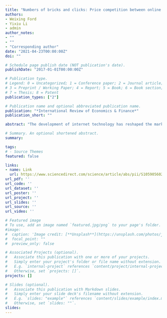```yaml
---
title: "Numbers of bricks and clicks: Price competition between online and offline stores"
authors:
- Weixing Ford
- Yixiu Li
- admin
author_notes:
- ""
- ""
- "Corresponding author"
date: "2021-04-23T00:00:00Z"
doi: ""

# Schedule page publish date (NOT publication's date).
publishDate: "2017-01-01T00:00:00Z"

# Publication type.
# Legend: 0 = Uncategorized; 1 = Conference paper; 2 = Journal article;
# 3 = Preprint / Working Paper; 4 = Report; 5 = Book; 6 = Book section;
# 7 = Thesis; 8 = Patent
publication_types: ["2"]

# Publication name and optional abbreviated publication name.
publication: "*International Review of Economics & Finance*"
publication_short: ""

abstract: "The development of internet technology has reshaped the market structure for many products. We study the price competition problem between online stores and offline stores, by allowing consumers’ preferences to be more favorable towards online shopping. We consider 3 scenarios: (1) market with one online store; (2) market with multiple online stores; (3) market with no online store. For each scenario, we characterize equilibrium and conduct comparative statics analysis. Our results show that the market environment parameters may have different effect on important equilibrium variables, and the direction of such effect depends on consumers’ relative preference between online shopping and offline shopping. Furthermore, we provide a complete characterization regarding the welfare comparisons among all possible market structures, showing that the optimal structure from the perspective of consumers or the social planner depends on consumers’ relative preferences between the two channels, while the optimal structure in terms of producers’ surplus maximization is the one with no online store. By revisiting the competition between “Bricks” and “Clicks”, we contribute to the literature with new insights on both the comparative statics of equilibrium variables with respect to market environment parameters and the welfare consequences of market competition under different structures."

# Summary. An optional shortened abstract.
summary: 

tags:
# - Source Themes
featured: false

links:
- name: Link
  url: https://www.sciencedirect.com/science/article/abs/pii/S1059056021000927
url_pdf: ''
url_code: ''
url_dataset: ''
url_poster: ''
url_project: ''
url_slides: ''
url_source: ''
url_video: ''

# Featured image
# To use, add an image named `featured.jpg/png` to your page's folder. 
#image:
#  caption: 'Image credit: [**Unsplash**](https://unsplash.com/photos/jdD8gXaTZsc)'
#  focal_point: ""
#  preview_only: false

# Associated Projects (optional).
#   Associate this publication with one or more of your projects.
#   Simply enter your project's folder or file name without extension.
#   E.g. `internal-project` references `content/project/internal-project/index.md`.
#   Otherwise, set `projects: []`.
projects: []

# Slides (optional).
#   Associate this publication with Markdown slides.
#   Simply enter your slide deck's filename without extension.
#   E.g. `slides: "example"` references `content/slides/example/index.md`.
#   Otherwise, set `slides: ""`.
slides:
---
```

